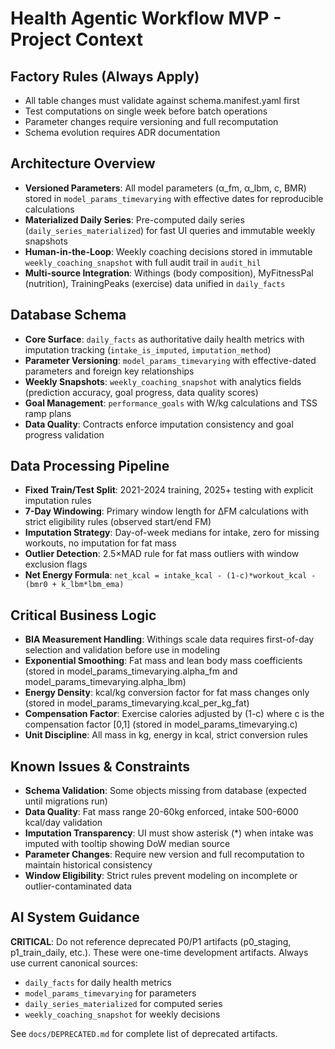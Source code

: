 # Health Agentic Workflow MVP - Project Context

## Factory Rules (Always Apply)
- All table changes must validate against schema.manifest.yaml first
- Test computations on single week before batch operations  
- Parameter changes require versioning and full recomputation
- Schema evolution requires ADR documentation

## Architecture Overview
- **Versioned Parameters**: All model parameters (α_fm, α_lbm, c, BMR) stored in `model_params_timevarying` with effective dates for reproducible calculations
- **Materialized Daily Series**: Pre-computed daily series (`daily_series_materialized`) for fast UI queries and immutable weekly snapshots
- **Human-in-the-Loop**: Weekly coaching decisions stored in immutable `weekly_coaching_snapshot` with full audit trail in `audit_hil`
- **Multi-source Integration**: Withings (body composition), MyFitnessPal (nutrition), TrainingPeaks (exercise) data unified in `daily_facts`

## Database Schema
- **Core Surface**: `daily_facts` as authoritative daily health metrics with imputation tracking (`intake_is_imputed`, `imputation_method`)
- **Parameter Versioning**: `model_params_timevarying` with effective-dated parameters and foreign key relationships
- **Weekly Snapshots**: `weekly_coaching_snapshot` with analytics fields (prediction accuracy, goal progress, data quality scores)
- **Goal Management**: `performance_goals` with W/kg calculations and TSS ramp plans
- **Data Quality**: Contracts enforce imputation consistency and goal progress validation

## Data Processing Pipeline
- **Fixed Train/Test Split**: 2021-2024 training, 2025+ testing with explicit imputation rules
- **7-Day Windowing**: Primary window length for ΔFM calculations with strict eligibility rules (observed start/end FM)
- **Imputation Strategy**: Day-of-week medians for intake, zero for missing workouts, no imputation for fat mass
- **Outlier Detection**: 2.5×MAD rule for fat mass outliers with window exclusion flags
- **Net Energy Formula**: `net_kcal = intake_kcal - (1-c)*workout_kcal - (bmr0 + k_lbm*lbm_ema)`

## Critical Business Logic
- **BIA Measurement Handling**: Withings scale data requires first-of-day selection and validation before use in modeling
- **Exponential Smoothing**: Fat mass and lean body mass coefficients (stored in model_params_timevarying.alpha_fm and model_params_timevarying.alpha_lbm)
- **Energy Density**: kcal/kg conversion factor for fat mass changes only (stored in model_params_timevarying.kcal_per_kg_fat)
- **Compensation Factor**: Exercise calories adjusted by (1-c) where c is the compensation factor [0,1] (stored in model_params_timevarying.c)
- **Unit Discipline**: All mass in kg, energy in kcal, strict conversion rules

## Known Issues & Constraints
- **Schema Validation**: Some objects missing from database (expected until migrations run)
- **Data Quality**: Fat mass range 20-60kg enforced, intake 500-6000 kcal/day validation
- **Imputation Transparency**: UI must show asterisk (*) when intake was imputed with tooltip showing DoW median source
- **Parameter Changes**: Require new version and full recomputation to maintain historical consistency
- **Window Eligibility**: Strict rules prevent modeling on incomplete or outlier-contaminated data

## AI System Guidance
**CRITICAL**: Do not reference deprecated P0/P1 artifacts (p0_staging, p1_train_daily, etc.). 
These were one-time development artifacts. Always use current canonical sources:
- `daily_facts` for daily health metrics
- `model_params_timevarying` for parameters
- `daily_series_materialized` for computed series
- `weekly_coaching_snapshot` for weekly decisions

See `docs/DEPRECATED.md` for complete list of deprecated artifacts.

